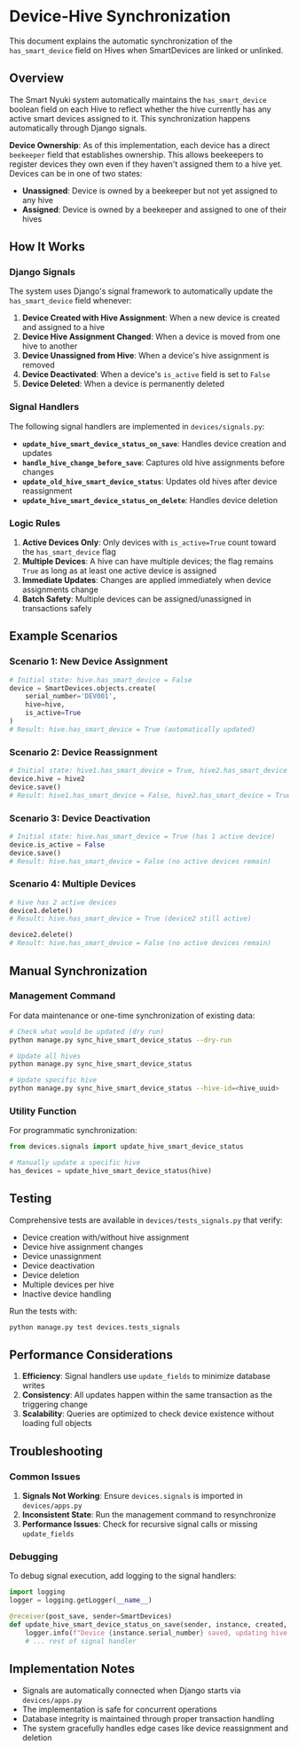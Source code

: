 # Device-Hive Synchronization

This document explains the automatic synchronization of the `has_smart_device` field on Hives when SmartDevices are linked or unlinked.

## Overview

The Smart Nyuki system automatically maintains the `has_smart_device` boolean field on each Hive to reflect whether the hive currently has any active smart devices assigned to it. This synchronization happens automatically through Django signals.

**Device Ownership**: As of this implementation, each device has a direct `beekeeper` field that establishes ownership. This allows beekeepers to register devices they own even if they haven't assigned them to a hive yet. Devices can be in one of two states:
- **Unassigned**: Device is owned by a beekeeper but not yet assigned to any hive
- **Assigned**: Device is owned by a beekeeper and assigned to one of their hives

## How It Works

### Django Signals

The system uses Django's signal framework to automatically update the `has_smart_device` field whenever:

1. **Device Created with Hive Assignment**: When a new device is created and assigned to a hive
2. **Device Hive Assignment Changed**: When a device is moved from one hive to another
3. **Device Unassigned from Hive**: When a device's hive assignment is removed
4. **Device Deactivated**: When a device's `is_active` field is set to `False`
5. **Device Deleted**: When a device is permanently deleted

### Signal Handlers

The following signal handlers are implemented in `devices/signals.py`:

- **`update_hive_smart_device_status_on_save`**: Handles device creation and updates
- **`handle_hive_change_before_save`**: Captures old hive assignments before changes
- **`update_old_hive_smart_device_status`**: Updates old hives after device reassignment
- **`update_hive_smart_device_status_on_delete`**: Handles device deletion

### Logic Rules

1. **Active Devices Only**: Only devices with `is_active=True` count toward the `has_smart_device` flag
2. **Multiple Devices**: A hive can have multiple devices; the flag remains `True` as long as at least one active device is assigned
3. **Immediate Updates**: Changes are applied immediately when device assignments change
4. **Batch Safety**: Multiple devices can be assigned/unassigned in transactions safely

## Example Scenarios

### Scenario 1: New Device Assignment
```python
# Initial state: hive.has_smart_device = False
device = SmartDevices.objects.create(
    serial_number='DEV001',
    hive=hive,
    is_active=True
)
# Result: hive.has_smart_device = True (automatically updated)
```

### Scenario 2: Device Reassignment
```python
# Initial state: hive1.has_smart_device = True, hive2.has_smart_device = False
device.hive = hive2
device.save()
# Result: hive1.has_smart_device = False, hive2.has_smart_device = True
```

### Scenario 3: Device Deactivation
```python
# Initial state: hive.has_smart_device = True (has 1 active device)
device.is_active = False
device.save()
# Result: hive.has_smart_device = False (no active devices remain)
```

### Scenario 4: Multiple Devices
```python
# hive has 2 active devices
device1.delete()
# Result: hive.has_smart_device = True (device2 still active)

device2.delete()
# Result: hive.has_smart_device = False (no active devices remain)
```

## Manual Synchronization

### Management Command

For data maintenance or one-time synchronization of existing data:

```bash
# Check what would be updated (dry run)
python manage.py sync_hive_smart_device_status --dry-run

# Update all hives
python manage.py sync_hive_smart_device_status

# Update specific hive
python manage.py sync_hive_smart_device_status --hive-id=<hive_uuid>
```

### Utility Function

For programmatic synchronization:

```python
from devices.signals import update_hive_smart_device_status

# Manually update a specific hive
has_devices = update_hive_smart_device_status(hive)
```

## Testing

Comprehensive tests are available in `devices/tests_signals.py` that verify:

- Device creation with/without hive assignment
- Device hive assignment changes
- Device unassignment
- Device deactivation
- Device deletion
- Multiple devices per hive
- Inactive device handling

Run the tests with:
```bash
python manage.py test devices.tests_signals
```

## Performance Considerations

1. **Efficiency**: Signal handlers use `update_fields` to minimize database writes
2. **Consistency**: All updates happen within the same transaction as the triggering change
3. **Scalability**: Queries are optimized to check device existence without loading full objects

## Troubleshooting

### Common Issues

1. **Signals Not Working**: Ensure `devices.signals` is imported in `devices/apps.py`
2. **Inconsistent State**: Run the management command to resynchronize
3. **Performance Issues**: Check for recursive signal calls or missing `update_fields`

### Debugging

To debug signal execution, add logging to the signal handlers:

```python
import logging
logger = logging.getLogger(__name__)

@receiver(post_save, sender=SmartDevices)
def update_hive_smart_device_status_on_save(sender, instance, created, **kwargs):
    logger.info(f"Device {instance.serial_number} saved, updating hive status")
    # ... rest of signal handler
```

## Implementation Notes

- Signals are automatically connected when Django starts via `devices/apps.py`
- The implementation is safe for concurrent operations
- Database integrity is maintained through proper transaction handling
- The system gracefully handles edge cases like device reassignment and deletion
